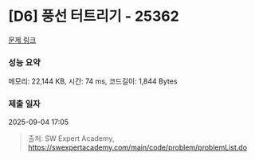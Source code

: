 # [D6] 풍선 터트리기 - 25362 

[문제 링크](https://swexpertacademy.com/main/code/problem/problemDetail.do?contestProbId=AZkM8rAaxvHHBITM) 

### 성능 요약

메모리: 22,144 KB, 시간: 74 ms, 코드길이: 1,844 Bytes

### 제출 일자

2025-09-04 17:05



> 출처: SW Expert Academy, https://swexpertacademy.com/main/code/problem/problemList.do